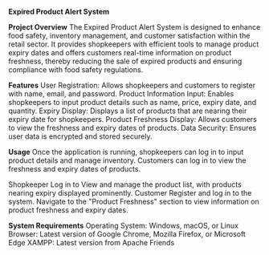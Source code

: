 **Expired Product Alert System**

**Project Overview**
The Expired Product Alert System is designed to enhance food safety, inventory management, and customer satisfaction within the retail sector. It provides shopkeepers with efficient tools to manage product expiry dates and offers customers real-time information on product freshness, thereby reducing the sale of expired products and ensuring compliance with food safety regulations.

**Features**
User Registration: Allows shopkeepers and customers to register with name, email, and password.
Product Information Input: Enables shopkeepers to input product details such as name, price, expiry date, and quantity.
Expiry Display: Displays a list of products that are nearing their expiry date for shopkeepers.
Product Freshness Display: Allows customers to view the freshness and expiry dates of products.
Data Security: Ensures user data is encrypted and stored securely.

**Usage**
Once the application is running, shopkeepers can log in to input product details and manage inventory. Customers can log in to view the freshness and expiry dates of products.

Shopkeeper
Log in to View and manage the product list, with products nearing expiry displayed prominently.
Customer
Register and log in to the system.
Navigate to the "Product Freshness" section to view information on product freshness and expiry dates.

**System Requirements**
Operating System: Windows, macOS, or Linux
Browser: Latest version of Google Chrome, Mozilla Firefox, or Microsoft Edge
XAMPP: Latest version from Apache Friends
